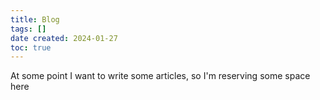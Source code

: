 ```yaml
---
title: Blog
tags: []
date created: 2024-01-27
toc: true
---
```


At some point I want to write some articles, so I'm reserving some space here
